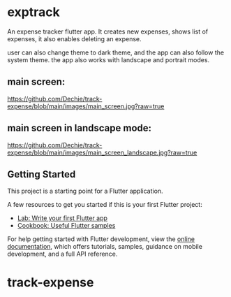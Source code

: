 # exptrack

An expense tracker flutter app. It creates new expenses, shows list of expenses,
it also enables deleting an expense. 

user can also change theme to dark theme, and the app can also follow the system theme. the app also works with landscape and portrait modes.

## main screen:
https://github.com/Dechie/track-expense/blob/main/images/main_screen.jpg?raw=true

## main screen in landscape mode:
https://github.com/Dechie/track-expense/blob/main/images/main_screen_landscape.jpg?raw=true


## Getting Started

This project is a starting point for a Flutter application.

A few resources to get you started if this is your first Flutter project:

- [Lab: Write your first Flutter app](https://docs.flutter.dev/get-started/codelab)
- [Cookbook: Useful Flutter samples](https://docs.flutter.dev/cookbook)

For help getting started with Flutter development, view the
[online documentation](https://docs.flutter.dev/), which offers tutorials,
samples, guidance on mobile development, and a full API reference.
# track-expense
